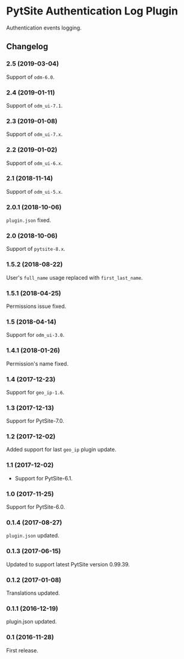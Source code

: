 # PytSite Authentication Log Plugin

Authentication events logging.


## Changelog


### 2.5 (2019-03-04)

Support of `odm-6.0`.


### 2.4 (2019-01-11)

Support of `odm_ui-7.1`.


### 2.3 (2019-01-08)

Support of `odm_ui-7.x`.


### 2.2 (2019-01-02)

Support of `odm_ui-6.x`.


### 2.1 (2018-11-14)

Support of `odm_ui-5.x`.


### 2.0.1 (2018-10-06)

`plugin.json` fixed.


### 2.0 (2018-10-06)

Support of `pytsite-8.x`.


### 1.5.2 (2018-08-22)

User's `full_name` usage replaced with `first_last_name`.


### 1.5.1 (2018-04-25)

Permissions issue fixed.


### 1.5 (2018-04-14)

Support for `odm_ui-3.0`.


### 1.4.1 (2018-01-26)

Permission's name fixed.


### 1.4 (2017-12-23)

Support for `geo_ip-1.6`.


### 1.3 (2017-12-13)

Support for PytSite-7.0.


### 1.2 (2017-12-02)

Added support for last `geo_ip` plugin update.


### 1.1 (2017-12-02)

- Support for PytSite-6.1.


### 1.0 (2017-11-25)

Support for PytSite-6.0.


### 0.1.4 (2017-08-27)

`plugin.json` updated.


### 0.1.3 (2017-06-15)

Updated to support latest PytSite version 0.99.39.


### 0.1.2 (2017-01-08)

Translations updated.


### 0.1.1 (2016-12-19)

plugin.json updated.


### 0.1 (2016-11-28)

First release.
